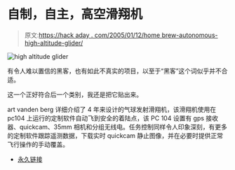 # 自制，自主，高空滑翔机

> 原文:[https://hack aday . com/2005/01/12/home brew-autonomous-high-altitude-glider/](https://hackaday.com/2005/01/12/homebrew-autonomous-high-altitude-glider/)

![high altitude glider](img/e469338b7e371cdcb166c1afcb307659.png)

有令人难以置信的黑客，也有如此不真实的项目，以至于“黑客”这个词似乎并不合适。

这一个正好符合后一个类别，我还是把它贴出来。

art vanden berg 详细介绍了 4 年来设计的气球发射滑翔机，该滑翔机使用在 pc104 上运行的定制软件自动飞到安全的着陆点，该 PC 104 设置有 gps 接收器、quickcam、35mm 相机和分组无线电。任务控制同样令人印象深刻，有更多的定制软件跟踪遥测数据，下载实时 quickcam 静止图像，并在必要时提供正常飞行操作的手动覆盖。

*   [永久链接](http://members.shaw.ca/sonde/)